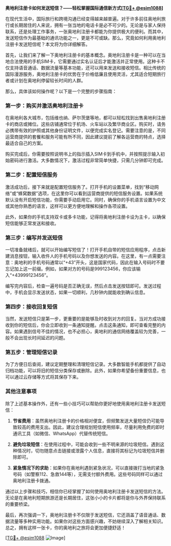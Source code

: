 **奥地利注册卡如何发送短信？——轻松掌握国际通信新方式[[TG💪+ @esim1088](https://t.me/s/esim1088)]**

在现代生活中，国际旅行和跨境沟通已经变得越来越普遍。对于许多前往奥地利旅行或长期居住的人来说，拥有一张当地的电话卡是必不可少的。无论是与家人保持联系，还是处理工作事务，一张奥地利注册卡都能为你提供极大的便利。而其中，发送短信作为最基础的通讯功能之一，更是不可或缺。那么，究竟如何利用奥地利注册卡发送短信呢？本文将为你详细解答。

首先，让我们来了解一下奥地利注册卡的基本概念。奥地利注册卡是一种可以在当地合法使用的手机SIM卡，它需要通过实名认证后才能激活并正常使用。这种卡不仅支持语音通话、数据流量等基本功能，还可以用来发送和接收短信。相比传统的国际漫游服务，奥地利注册卡的优势在于价格低廉且使用灵活，尤其适合短期旅行者或计划在奥地利停留较长时间的人群。

那么，具体该如何操作呢？以下是一个完整的步骤指南：

### **第一步：购买并激活奥地利注册卡**

在奥地利各大城市，包括维也纳、萨尔茨堡等地，都可以轻松找到出售奥地利注册卡的商店或摊位。这些店铺通常位于机场、火车站以及繁华商业区。购买时，请务必携带有效的护照或其他身份证明文件，以便完成实名登记。需要注意的是，不同运营商提供的套餐和服务可能有所不同，因此建议提前了解各运营商的特点，选择最适合自己的方案。

购买完成后，你需要按照说明书上的指示插入SIM卡到手机中，并按照提示输入初始密码进行激活。大多数情况下，激活过程非常简单快捷，只需几分钟即可完成。

### **第二步：配置短信服务**

激活成功后，接下来就是配置短信服务了。打开手机的设置菜单，找到“移动网络”或“蜂窝数据”选项，在这里你可以看到运营商提供的短信服务设置。如果系统默认没有开启短信功能，你需要手动启用它。同时，确保你的手机语言设置为中文或其他你熟悉的语言，这样可以更方便地理解和操作各项设置。

此外，如果你的手机支持双卡或多卡功能，记得将奥地利注册卡设为主卡，以确保短信能够正常发送和接收。

### **第三步：编写并发送短信**

一切准备就绪后，就可以开始编写短信了！打开手机自带的短信应用程序，点击新建消息按钮，输入收件人的手机号码以及你想发送的内容。在这里，有一点需要注意：奥地利的手机号码通常以“+43”开头，这是国家代码，因此在输入号码时不要忘记加上这一前缀。例如，如果对方的号码是999123456，你应该输入“+43999123456”。

编写完内容后，检查一遍号码是否正确无误，然后点击发送按钮即可。发送过程中，手机会显示发送状态，如果一切顺利，几秒钟内就能收到确认信息。

### **第四步：接收回复短信**

当然，发送短信只是第一步，更重要的是能够及时收到对方的回复。当对方成功接收到你的短信后，你会立即收到一条通知提醒。点击这条通知，即可查看完整的内容。如果遇到信号不佳的情况，也不必担心，奥地利的通信网络覆盖较为完善，一般不会出现长时间延迟的问题。

### **第五步：管理短信记录**

为了方便日后查阅，建议定期整理和清理短信记录。大多数智能手机都提供了自动归档功能，可以将旧的短信分类保存或删除。此外，如果你希望备份重要信息，也可以通过云存储等方式将其保存下来。

### **其他注意事项**

除了上述基本操作外，还有一些小技巧可以帮助你更好地使用奥地利注册卡发送短信：

1. **节省费用**：虽然奥地利注册卡的价格相对便宜，但频繁发送大量短信仍可能导致较高的费用支出。因此，建议合理规划短信使用频率，尽量利用免费的即时通讯工具（如微信、WhatsApp）代替传统短信。

2. **避免垃圾短信**：在使用过程中，可能会收到一些不明来源的垃圾短信。遇到这种情况时，切勿随意点击链接或泄露个人信息，直接将其标记为垃圾短信并删除即可。

3. **紧急情况下的求助**：如果你在奥地利遇到紧急状况，可以直接拨打当地的紧急号码（如警察112、急救144等），无需支付额外费用。这些号码同样可以通过奥地利注册卡拨通。

通过以上步骤和技巧，相信你已经掌握了如何使用奥地利注册卡发送短信的方法。无论是在奥地利短期旅游还是长期居住，这张小小的卡片都将是你与外界保持联系的重要桥梁。

最后，再次强调一下，奥地利注册卡不仅限于发送短信，它还涵盖了语音通话、数据流量等多种实用功能。如果你对这些方面感兴趣，不妨继续深入了解相关知识。总之，拥有这样一张卡，你的奥地利之旅将会更加便捷舒适！

[[TG💪+ @esim1088](https://t.me/s/esim1088) ![Image](https://i.postimg.cc/4NQfJmqS/Snipaste-2025-05-13-00-14-12.png)]